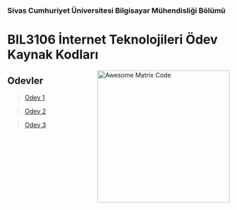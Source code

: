 ### Sivas Cumhuriyet Üniversitesi Bilgisayar Mühendisliği Bölümü
# BIL3106 İnternet Teknolojileri Ödev Kaynak Kodları
<img src = 'https://media.giphy.com/media/jTNG3RF6EwbkpD4LZx/giphy.gif' width= 300 alt = 'Awesome Matrix Code' align='right'/>

## Odevler

> [Odev 1](https://github.com/hasanalisiseci/InternetTeknolojileri/tree/main/home_page/Odev1)

> [Odev 2](https://github.com/hasanalisiseci/InternetTeknolojileri/tree/main/home_page/Odev2)

> [Odev 3](https://github.com/hasanalisiseci/InternetTeknolojileri/tree/main/home_page/Odev3)



